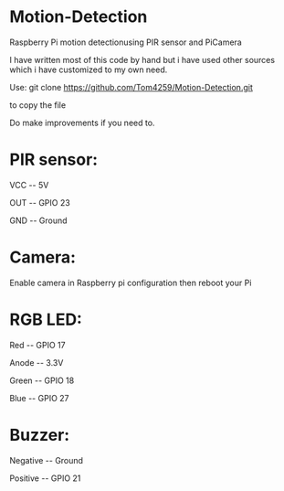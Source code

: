 # Motion-Detection
Raspberry Pi motion detectionusing PIR sensor and PiCamera

I have written most of this code by hand but i have used other sources which i have customized to my own need.

Use: 
git clone https://github.com/Tom4259/Motion-Detection.git

to copy the file

Do make improvements if you need to.


# PIR sensor:
VCC -- 5V

OUT -- GPIO 23

GND -- Ground



# Camera:
Enable camera in Raspberry pi configuration then reboot your Pi



# RGB LED:
Red -- GPIO 17

Anode -- 3.3V

Green -- GPIO 18

Blue -- GPIO 27



# Buzzer:
Negative -- Ground

Positive -- GPIO 21

